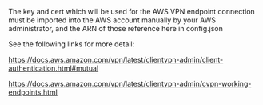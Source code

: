 The key and cert which will be used for the AWS VPN endpoint connection must be imported into the AWS account manually by your AWS administrator, and the ARN of those reference here in config.json

See the following links for more detail:

https://docs.aws.amazon.com/vpn/latest/clientvpn-admin/client-authentication.html#mutual

https://docs.aws.amazon.com/vpn/latest/clientvpn-admin/cvpn-working-endpoints.html

